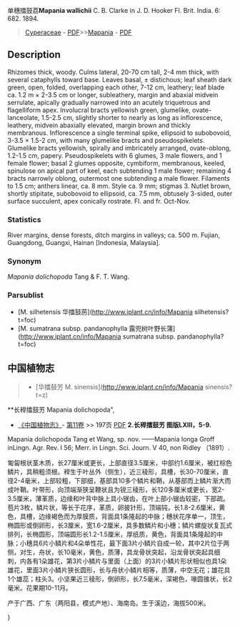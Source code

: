 单穗擂鼓荔**Mapania wallichii** C. B. Clarke in J. D. Hooker Fl. Brit. India. 6: 682. 1894.

> [Cyperaceae](http://www.iplant.cn/info/Cyperaceae?t=foc) - [PDF](http://www.iplant.cn/foc/pdf/Cyperaceae.pdf)>>[Mapania](http://www.iplant.cn/info/Mapania?t=foc) - [PDF](http://www.iplant.cn/foc/pdf/Mapania.pdf)

## Description

Rhizomes thick, woody. Culms lateral, 20-70 cm tall, 2-4 mm thick, with several cataphylls toward base. Leaves basal, ± distichous; leaf sheath dark green, open, folded, overlapping each other, 7-12 cm, leathery; leaf blade ca. 1.2 m × 2-3.5 cm or longer, subleathery, margin and abaxial midvein serrulate, apically gradually narrowed into an acutely triquetrous and flagelliform apex. Involucral bracts yellowish green, glumelike, ovate-lanceolate, 1.5-2.5 cm, slightly shorter to nearly as long as inflorescence, leathery, midvein abaxially elevated, margin brown and thickly membranous. Inflorescence a single terminal spike, ellipsoid to subobovoid, 3-3.5 × 1.5-2 cm, with many glumelike bracts and pseudospikelets. Glumelike bracts yellowish, spirally and imbricately arranged, ovate-oblong, 1.2-1.5 cm, papery. Pseudospikelets with 6 glumes, 3 male flowers, and 1 female flower; basal 2 glumes opposite, cymbiform, membranous, keeled, spinulose on apical part of keel, each subtending 1 male flower; remaining 4 bracts narrowly oblong, outermost one subtending a male flower. Filaments to 1.5 cm; anthers linear, ca. 8 mm. Style ca. 9 mm; stigmas 3. Nutlet brown, shortly stipitate, subobovoid to ellipsoid, ca. 7.5 mm, obtusely 3-sided, outer surface succulent, apex conically rostrate. Fl. and fr. Oct-Nov.

### Statistics
River margins, dense forests, ditch margins in valleys; ca. 500 m. Fujian, Guangdong, Guangxi, Hainan [Indonesia, Malaysia].

### Synonym
*Mapania dolichopoda* Tang & F. T. Wang.

### Parsublist

* [M.  silhetensis  华擂鼓苈](http://www.iplant.cn/info/Mapania silhetensis?t=foc)
* [M.  sumatrana subsp. pandanophylla  露兜树叶野长蒲](http://www.iplant.cn/info/Mapania sumatrana subsp. pandanophylla?t=foc)

## 中国植物志

> * [华擂鼓艻  M.  sinensis](http://www.iplant.cn/info/Mapania sinensis?t=z)

**长稈擂鼓艻 Mapania dolichopoda",

* [《中国植物志》](http://www.iplant.cn/frps)- [第11卷](http://www.iplant.cn/frps/vol/11) >> 197页 [PDF](http://www.iplant.cn/frps/pdf/11/197.pdf)
**2.长稈擂鼓艻 图版LXIII，5-9.**

Mapania dolichopoda Tang et Wang, sp. nov. ——Mapania longa Groff inLingn. Agr. Rev. I 56; Merr. in Lingn. Sci. Journ. V 40, non Ridley （1891）.

匍匐根状茎木质，长27厘米或更长，上部直径3.5厘米，中部约1.6厘米，被红棕色鳞片，具稍粗须根。稈生于叶丛外（侧生），近三稜形，具槽，长30-70厘米，直径2-4毫米，上部较粗，下部细，基部具10多个鳞片和鞘，从基部而上鳞片渐大而成叶鞘。叶带形，向顶端渐狭呈鞭状且为锐三稜形，长120多厘米或更长，宽2-3.5厘米，薄革质，边缘和叶背中脉上具小锯齿，在叶上部小锯齿较密，下部疏。苞片3枚，鳞片状，等长于花序，革质，卵披针形，顶端钝，长1.8-2.6厘米，黄色，具槽，边缘褐色而为厚膜质，背面具1条隆起的中脉；穗状花序单一，顶生，椭圆形或倒卵形，长3厘米，宽1.6-2厘米，具多数鳞片和小穗；鳞片螺旋状复瓦式排列，长椭圆形，顶端圆形长1.2-1.5厘米，厚纸质，黄色，背面具1条隆起的中脉；小穗具6片小鳞片和4朵单性花，最下面3片小鳞片自成一轮，其中2片位于两侧，对生，舟状，长10毫米，黄色，质薄，具龙骨状突起，沿龙骨状突起具细刺，内各有1朵雄花，第3片小鳞片与里面（上面）的3片小鳞片形状相似也具1朵雄花，里面3片小鳞片狭长圆形，长与舟状小鳞片相等，质薄，中空无花；雄花具1个雄蕊；柱头3。小坚果近三稜形，倒卵形，长7.5毫米，深褐色，喙圆锥状，长2毫米。花果期10-11月。

产于广西、广东（两阳县，模式产地）、海南岛。生于溪边，海拔500米。

}